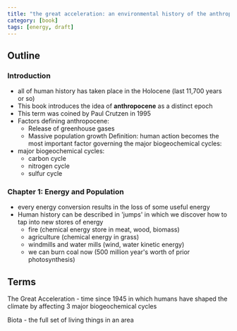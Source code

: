 ```yaml
---
title: "the great acceleration: an environmental history of the anthropocene since 1945"
category: [book]
tags: [energy, draft]
---
```


## Outline

### Introduction

- all of human history has taken place in the Holocene (last 11,700 years or so)
- This book introduces the idea of **anthropocene** as a distinct epoch
- This term was coined by Paul Crutzen in 1995
- Factors defining anthropocene:
    - Release of greenhouse gases
    - Massive population growth
Definition: human action becomes the most important factor governing the major biogeochemical cycles:
- major biogeochemical cycles:
    - carbon cycle
    - nitrogen cycle
    - sulfur cycle


### Chapter 1: Energy and Population

- every energy conversion results in the loss of some useful energy
- Human history can be described in 'jumps' in which we discover how to tap into new stores of energy
    - fire (chemical energy store in meat, wood, biomass)
    - agriculture (chemical energy in grass)
    - windmills and water mills (wind, water kinetic energy)
    - we can burn coal now (500 million year's worth of prior photosynthesis)

## Terms

The Great Acceleration - time since 1945 in which humans have shaped the climate by affecting 3 major biogeochemical cycles

Biota - the full set of living things in an area



